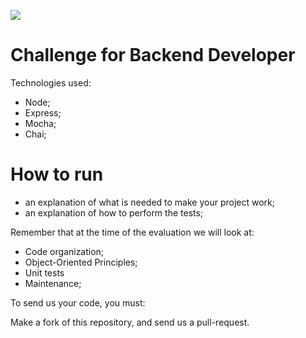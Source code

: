 ![](https://media.natue.com.br/natuelabs/natuelabs.png)

# Challenge for Backend Developer

Technologies used:

- Node;
- Express;
- Mocha;
- Chai;

# How to run

- an explanation of what is needed to make your project work;
- an explanation of how to perform the tests;

Remember that at the time of the evaluation we will look at:

- Code organization;
- Object-Oriented Principles;
- Unit tests
- Maintenance;

To send us your code, you must:

Make a fork of this repository, and send us a pull-request.
